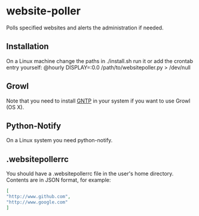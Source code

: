 # website-poller

Polls specified websites and alerts the administration if needed.

## Installation

On a Linux machine change the paths in ./install.sh run it or add the crontab entry yourself: @hourly DISPLAY=:0.0 /path/to/websitepoller.py > /dev/null

## Growl

Note that you need to install [GNTP](https://github.com/kfdm/gntp/) in your system if you want to use Growl (OS X).

## Python-Notify

On a Linux system you need python-notify.

## .websitepollerrc

You should have a .websitepollerrc file in the user's home directory. Contents are in JSON format, for example: 

```json
[
"http://www.github.com",
"http://www.google.com"
]
```
